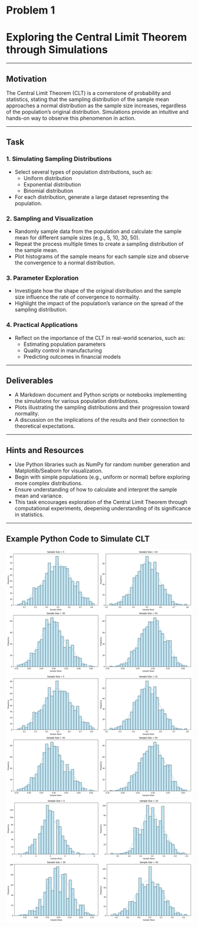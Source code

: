 # Problem 1
# Exploring the Central Limit Theorem through Simulations

---

## Motivation

The Central Limit Theorem (CLT) is a cornerstone of probability and statistics, stating that the sampling distribution of the sample mean approaches a normal distribution as the sample size increases, regardless of the population’s original distribution. Simulations provide an intuitive and hands-on way to observe this phenomenon in action.

---

## Task

### 1. Simulating Sampling Distributions

- Select several types of population distributions, such as:
  - Uniform distribution
  - Exponential distribution
  - Binomial distribution
- For each distribution, generate a large dataset representing the population.

### 2. Sampling and Visualization

- Randomly sample data from the population and calculate the sample mean for different sample sizes (e.g., 5, 10, 30, 50).
- Repeat the process multiple times to create a sampling distribution of the sample mean.
- Plot histograms of the sample means for each sample size and observe the convergence to a normal distribution.

### 3. Parameter Exploration

- Investigate how the shape of the original distribution and the sample size influence the rate of convergence to normality.
- Highlight the impact of the population’s variance on the spread of the sampling distribution.

### 4. Practical Applications

- Reflect on the importance of the CLT in real-world scenarios, such as:
  - Estimating population parameters
  - Quality control in manufacturing
  - Predicting outcomes in financial models

---

## Deliverables

- A Markdown document and Python scripts or notebooks implementing the simulations for various population distributions.
- Plots illustrating the sampling distributions and their progression toward normality.
- A discussion on the implications of the results and their connection to theoretical expectations.

---

## Hints and Resources

- Use Python libraries such as NumPy for random number generation and Matplotlib/Seaborn for visualization.
- Begin with simple populations (e.g., uniform or normal) before exploring more complex distributions.
- Ensure understanding of how to calculate and interpret the sample mean and variance.
- This task encourages exploration of the Central Limit Theorem through computational experiments, deepening understanding of its significance in statistics.

---

## Example Python Code to Simulate CLT

![alt text](image.png)
![alt text](image-1.png)
![alt text](image-2.png)